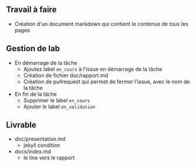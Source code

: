 ## Travail à faire

- Création d'un document markdown qui contient le contenue de tous les pages

## Gestion de lab

- En démarrage de la tâche
  - Ajoutez label `en_cours` à l'issue en démarrage de la tâche
  - Création de fichier doc/rapport.md
  - Création de pullrequest qui permet de fermer l'issue, avec le nom de la tâche
- En fin de la tâche
  - Supprimer le label `en_cours`
  - Ajouter le label `en_validation`

## Livrable

- doc/presentation.md
  - jekyll condition
- docs/index.md
  - le line vers le rapport
